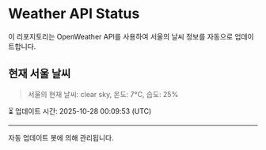 
# Weather API Status

이 리포지토리는 OpenWeather API를 사용하여 서울의 날씨 정보를 자동으로 업데이트합니다.

## 현재 서울 날씨
> 서울의 현재 날씨: clear sky, 온도: 7°C, 습도: 25%

⏳ 업데이트 시간: 2025-10-28 00:09:53 (UTC)

---
자동 업데이트 봇에 의해 관리됩니다.
